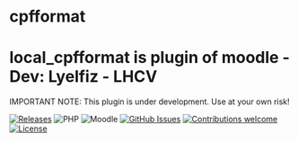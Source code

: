 # cpfformat
local_cpfformat is plugin of moodle - Dev: Lyelfiz - LHCV
=======================================

IMPORTANT NOTE: This plugin is under development. Use at your own risk!

[![Releases](https://img.shields.io/github/release/qubyte/rubidium.svg?style=flat-square)](https://github.com/Lyelfiz/cpfformat/releases)
![PHP](https://img.shields.io/badge/PHP-v7.0%20to%20v8.2-blue.svg)
![Moodle](https://img.shields.io/badge/Moodle-v4.4.9+%20to%20v4.5.0.X-orange.svg)
[![GitHub Issues](https://img.shields.io/github/issues/michael-milette/moodle-local_tinyfilemanager.svg)](https://github.com/Lyelfiz/cpfformat/issues)
[![Contributions welcome](https://img.shields.io/badge/contributions-welcome-green.svg)](#contributing)
[![License](https://img.shields.io/badge/License-GPL%20v3-blue.svg)](#license)